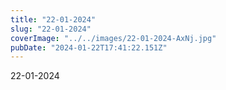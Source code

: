 ```yaml
---
title: "22-01-2024"
slug: "22-01-2024"
coverImage: "../../images/22-01-2024-AxNj.jpg"
pubDate: "2024-01-22T17:41:22.151Z"
---
```


22-01-2024
